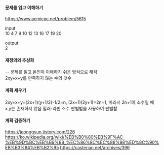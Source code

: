 #### 문제를 읽고 이해하기
https://www.acmicpc.net/problem/5615

input</br>
10
4
7
9
10
12
13
16
17
19
20

output</br>
2

#### 재정의와 추상화<br>
-- 문제를 읽고 본인이 이해하기 쉬운 방식으로 해석<br>
2xy+x+y를 만족하지 않는 수의 갯수

#### 계획 세우기<br>
2xy+x+y=(2x+1)(y+1/2)-1/2=n, (2x+1)(2y+1)=2n+1, 따라서 2n+1이 소수일 때 x,y는 존재하지 않음
밀러-라빈 소수 판별법을 사용하여 판별함

#### 계획 검증하기
https://jeonggyun.tistory.com/226
https://ko.wikipedia.org/wiki/%EB%B0%80%EB%9F%AC-%EB%9D%BC%EB%B9%88_%EC%86%8C%EC%88%98%ED%8C%90%EB%B3%84%EB%B2%95
https://casterian.net/archives/396